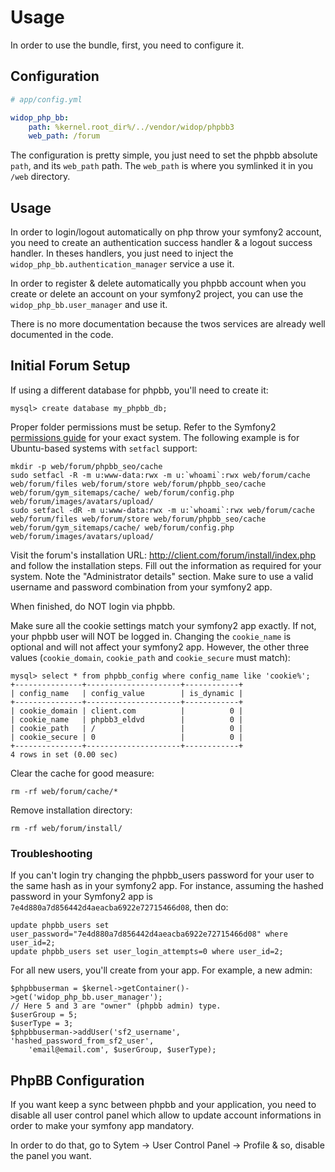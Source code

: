 # Usage

In order to use the bundle, first, you need to configure it.

## Configuration

``` yaml
# app/config.yml

widop_php_bb:
    path: %kernel.root_dir%/../vendor/widop/phpbb3
    web_path: /forum
```

The configuration is pretty simple, you just need to set the phpbb absolute `path`, and its 
`web_path` path. The `web_path` is where you symlinked it in you `/web` directory.

## Usage

In order to login/logout automatically on php throw your symfony2 account,
you need to create an authentication success handler & a logout success handler.
In theses handlers, you just need to inject the `widop_php_bb.authentication_manager` service a use it.

In order to register & delete automatically you phpbb account when you create or delete
an account on your symfony2 project, you can use the `widop_php_bb.user_manager` and use it.

There is no more documentation because the twos services are already well documented in the code.

## Initial Forum Setup

If using a different database for phpbb, you'll need to create it:

```
mysql> create database my_phpbb_db;
```

Proper folder permissions must be setup. Refer to the Symfony2 [permissions guide](http://symfony.com/doc/2.0/book/installation.html) for your exact system. The following example is for Ubuntu-based systems with ```setfacl``` support:

```
mkdir -p web/forum/phpbb_seo/cache
sudo setfacl -R -m u:www-data:rwx -m u:`whoami`:rwx web/forum/cache web/forum/files web/forum/store web/forum/phpbb_seo/cache web/forum/gym_sitemaps/cache/ web/forum/config.php web/forum/images/avatars/upload/
sudo setfacl -dR -m u:www-data:rwx -m u:`whoami`:rwx web/forum/cache web/forum/files web/forum/store web/forum/phpbb_seo/cache web/forum/gym_sitemaps/cache/ web/forum/config.php web/forum/images/avatars/upload/
```

Visit the forum's installation URL: http://client.com/forum/install/index.php and follow the installation steps. Fill out the information as required for your system. Note the "Administrator details" section. Make sure to use a valid username and password combination from your symfony2 app.

When finished, do NOT login via phpbb.

Make sure all the cookie settings match your symfony2 app exactly. If not, your phpbb user will NOT be logged in. Changing the ```cookie_name``` is optional and will not affect your symfony2 app. However, the other three values (```cookie_domain```, ```cookie_path``` and ```cookie_secure``` must match):

```
mysql> select * from phpbb_config where config_name like 'cookie%';
+---------------+---------------------+------------+
| config_name   | config_value        | is_dynamic |
+---------------+---------------------+------------+
| cookie_domain | client.com          |          0 |
| cookie_name   | phpbb3_eldvd        |          0 |
| cookie_path   | /                   |          0 |
| cookie_secure | 0                   |          0 |
+---------------+---------------------+------------+
4 rows in set (0.00 sec)
```

Clear the cache for good measure:

```
rm -rf web/forum/cache/*
```

Remove installation directory:

```
rm -rf web/forum/install/
```

### Troubleshooting

If you can't login try changing the phpbb_users password for your user to the same hash as in your symfony2 app. For instance, assuming the hashed password in your Symfony2 app is ```7e4d880a7d856442d4aeacba6922e72715466d08```, then do:

```
update phpbb_users set user_password="7e4d880a7d856442d4aeacba6922e72715466d08" where user_id=2;
update phpbb_users set user_login_attempts=0 where user_id=2;
```

For all new users, you'll create from your app. For example, a new admin:

```
$phpbbuserman = $kernel->getContainer()->get('widop_php_bb.user_manager');
// Here 5 and 3 are "owner" (phpbb admin) type.
$userGroup = 5; 
$userType = 3;
$phpbbuserman->addUser('sf2_username', 'hashed_password_from_sf2_user', 
    'email@email.com', $userGroup, $userType);
```

## PhpBB Configuration

If you want keep a sync between phpbb and your application, you need to disable all user control panel which allow to
update account informations in order to make your symfony app mandatory.

In order to do that, go to Sytem -> User Control Panel -> Profile & so, disable the panel you want.
